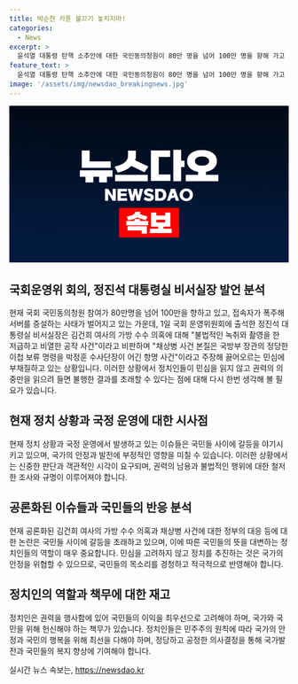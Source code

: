 ```yaml
---
title: 박순찬 카툰 불끄기 놓치지마!
categories:
  - News
excerpt: >
  윤석열 대통령 탄핵 소추안에 대한 국민동의청원이 80만 명을 넘어 100만 명을 향해 가고 있으며, 정진석 대통령실 비서실장은 김건희 여사의 가방 수수 의혹에 대해 비판하며 끓어오르는 민심에 부채질을 하고 있다. 관련 사태로 인해 사람들의 주목이 집중되고 있으며, 민심을 읽지 않는 정치인의 행동이 불행한 결과를 초래할 것으로 우려되고 있다.
feature_text: >
  윤석열 대통령 탄핵 소추안에 대한 국민동의청원이 80만 명을 넘어 100만 명을 향해 가고 있으며, 정진석 대통령실 비서실장은 김건희 여사의 가방 수수 의혹에 대해 비판하며 끓어오르는 민심에 부채질을 하고 있다. 관련 사태로 인해 사람들의 주목이 집중되고 있으며, 민심을 읽지 않는 정치인의 행동이 불행한 결과를 초래할 것으로 우려되고 있다.
image: '/assets/img/newsdao_breakingnews.jpg'
---
```


<p><img src="/assets/img/newsdao_breakingnews.jpg" alt="cryptoinkorea 속보" /></p>

<h2 data-ke-size="size26">국회운영위 회의, 정진석 대통령실 비서실장 발언 분석</h2>

<p data-ke-size="size16">현재 국회 국민동의청원 참여가 80만명을 넘어 100만을 향하고 있고, 접속자가 폭주해 서버를 증설하는 사태가 벌어지고 있는 가운데, 1일 국회 운영위원회에 출석한 정진석 대통령실 비서실장은 김건희 여사의 가방 수수 의혹에 대해 "불법적인 녹취와 촬영을 한 저급하고 비열한 공작 사건"이라고 비판하며 "채상병 사건 본질은 국방부 장관의 정당한 이첩 보류 명령을 박정훈 수사단장이 어긴 항명 사건"이라고 주장해 끓어오르는 민심에 부채질하고 있는 상황입니다. 이러한 상황에서 정치인들이 민심을 읽지 않고 권력의 의중만을 읽으려 들면 불행한 결과를 초래할 수 있다는 점에 대해 다시 한번 생각해 볼 필요가 있습니다.</p>

<h2 data-ke-size="size26">현재 정치 상황과 국정 운영에 대한 시사점</h2>

<p data-ke-size="size16">현재 정치 상황과 국정 운영에서 발생하고 있는 이슈들은 국민들 사이에 갈등을 야기시키고 있으며, 국가의 안정과 발전에 부정적인 영향을 미칠 수 있습니다. 이러한 상황에서는 신중한 판단과 객관적인 시각이 요구되며, 권력의 남용과 불법적인 행위에 대한 철저한 조사와 규명이 이루어져야 합니다.</p>

<h2 data-ke-size="size26">공론화된 이슈들과 국민들의 반응 분석</h2>

<p data-ke-size="size16">현재 공론화된 김건희 여사의 가방 수수 의혹과 채상병 사건에 대한 정부의 대응 등에 대한 논란은 국민들 사이에 갈등을 초래하고 있으며, 이에 따른 국민들의 뜻을 대변하는 정치인들의 역할이 매우 중요합니다. 민심을 고려하지 않고 정치를 추진하는 것은 국가의 안정을 위협할 수 있으므로, 국민들의 목소리를 경청하고 적극적으로 반영해야 합니다.</p>

<h2 data-ke-size="size26">정치인의 역할과 책무에 대한 재고</h2>

<p data-ke-size="size16">정치인은 권력을 행사함에 있어 국민들의 이익을 최우선으로 고려해야 하며, 국가와 국민을 위해 헌신해야 하는 책무가 있습니다. 정치인들은 민주주의 원칙에 따라 국가의 안정과 국민의 행복을 위해 최선을 다해야 하며, 정당하고 공정한 의사결정을 통해 국가발전과 국민들의 복지 향상에 기여해야 합니다.</p>
실시간 뉴스 속보는, <a href="https://newsdao.kr" rel="dofollow">https://newsdao.kr</a>


